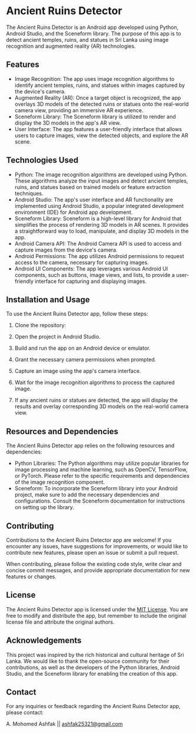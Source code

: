 # Ancient Ruins Detector

The Ancient Ruins Detector is an Android app developed using Python, Android Studio, and the Sceneform library. The purpose of this app is to detect ancient temples, ruins, and statues in Sri Lanka using image recognition and augmented reality (AR) technologies.

## Features

- Image Recognition: The app uses image recognition algorithms to identify ancient temples, ruins, and statues within images captured by the device's camera.
- Augmented Reality (AR): Once a target object is recognized, the app overlays 3D models of the detected ruins or statues onto the real-world camera view, providing an immersive AR experience.
- Sceneform Library: The Sceneform library is utilized to render and display the 3D models in the app's AR view.
- User Interface: The app features a user-friendly interface that allows users to capture images, view the detected objects, and explore the AR scene.

## Technologies Used

- Python: The image recognition algorithms are developed using Python. These algorithms analyze the input images and detect ancient temples, ruins, and statues based on trained models or feature extraction techniques.
- Android Studio: The app's user interface and AR functionality are implemented using Android Studio, a popular integrated development environment (IDE) for Android app development.
- Sceneform Library: Sceneform is a high-level library for Android that simplifies the process of rendering 3D models in AR scenes. It provides a straightforward way to load, manipulate, and display 3D models in the app.
- Android Camera API: The Android Camera API is used to access and capture images from the device's camera.
- Android Permissions: The app utilizes Android permissions to request access to the camera, necessary for capturing images.
- Android UI Components: The app leverages various Android UI components, such as buttons, image views, and lists, to provide a user-friendly interface for capturing and displaying images.

## Installation and Usage

To use the Ancient Ruins Detector app, follow these steps:

1. Clone the repository:

2. Open the project in Android Studio.

3. Build and run the app on an Android device or emulator.

4. Grant the necessary camera permissions when prompted.

5. Capture an image using the app's camera interface.

6. Wait for the image recognition algorithms to process the captured image.

7. If any ancient ruins or statues are detected, the app will display the results and overlay corresponding 3D models on the real-world camera view.

## Resources and Dependencies

The Ancient Ruins Detector app relies on the following resources and dependencies:

- Python Libraries: The Python algorithms may utilize popular libraries for image processing and machine learning, such as OpenCV, TensorFlow, or PyTorch. Please refer to the specific requirements and dependencies of the image recognition component.
- Sceneform: To incorporate the Sceneform library into your Android project, make sure to add the necessary dependencies and configurations. Consult the Sceneform documentation for instructions on setting up the library.

## Contributing

Contributions to the Ancient Ruins Detector app are welcome! If you encounter any issues, have suggestions for improvements, or would like to contribute new features, please open an issue or submit a pull request.

When contributing, please follow the existing code style, write clear and concise commit messages, and provide appropriate documentation for new features or changes.

## License

The Ancient Ruins Detector app is licensed under the [MIT License](LICENSE). You are free to modify and distribute the app, but remember to include the original license file and attribute the original authors.

## Acknowledgements

This project was inspired by the rich historical and cultural heritage of Sri Lanka. We would like to thank the open-source community for their contributions, as well as the developers of the Python libraries, Android Studio, and the Sceneform library for enabling the creation of this app.

## Contact

For any inquiries or feedback regarding the Ancient Ruins Detector app, please contact:

A. Mohomed Ashfak ||
ashfak25321@gmail.com

